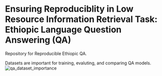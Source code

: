 # Ensuring Reproduciblity in Low Resource Information Retrieval Task: Ethiopic Language Question Answering (QA)

Repository for Reproducible Ethiopic QA.

Datasets are important for training, evaluting, and comparing QA models.
![qa_dataset_importance](https://github.com/user-attachments/assets/7c340b37-b247-49c7-9177-6f750fc1c972)

